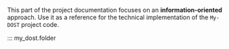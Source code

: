 This part of the project documentation focuses on
an **information-oriented** approach. Use it as a
reference for the technical implementation of the
`My-DOST` project code.

::: my_dost.folder